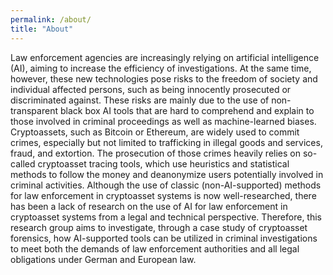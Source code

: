 ```yaml
---
permalink: /about/
title: "About"
---
```


Law enforcement agencies are increasingly relying on artificial intelligence (AI), aiming to
increase the efficiency of investigations. At the same time, however, these new technologies
pose risks to the freedom of society and individual affected persons, such as being
innocently prosecuted or discriminated against. These risks are mainly due to the use of non-
transparent black box AI tools that are hard to comprehend and explain to those involved in
criminal proceedings as well as machine-learned biases.
Cryptoassets, such as Bitcoin or Ethereum, are widely used to commit crimes, especially but
not limited to trafficking in illegal goods and services, fraud, and extortion. The prosecution of
those crimes heavily relies on so-called cryptoasset tracing tools, which use heuristics and
statistical methods to follow the money and deanonymize users potentially involved in
criminal activities. Although the use of classic (non-AI-supported) methods for law
enforcement in cryptoasset systems is now well-researched, there has been a lack of
research on the use of AI for law enforcement in cryptoasset systems from a legal and
technical perspective.
Therefore, this research group aims to investigate, through a case study of cryptoasset
forensics, how AI-supported tools can be utilized in criminal investigations to meet both the
demands of law enforcement authorities and all legal obligations under German and
European law.